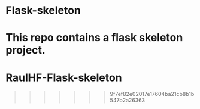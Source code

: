 # Flask-skeleton
This repo contains a flask skeleton project.
=======
# RaulHF-Flask-skeleton
>>>>>>> 9f7ef82e02017e17604ba21cb8b1b547b2a26363
